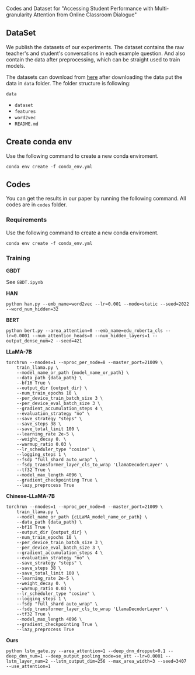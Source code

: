 Codes and Dataset for "Accessing Student Performance with Multi-granularity Attention from Online Classroom Dialogue"

## DataSet

We publish the datasets of our experiments. The dataset contains the raw teacher's and student's conversations in each example question. And also contain the data after preprocessing, which can be straight used to train models.

The datasets can download from [here](https://drive.google.com/drive/folders/1o4FqtRsmWMq80adqC9eFu6A0cfpXTIac?usp=sharing) after downloading the data put the data in `data` folder. The folder structure is following:

`data`

- `dataset`
- `features`
- `word2vec`
- `README.md`


## Create conda env

Use the following command to create a new conda enviroment.

`conda env create -f conda_env.yml`

## Codes

You can get the results in our paper by running the following command. All codes are in `codes` folder.

### Requirements

Use the following command to create a new conda enviroment.

`conda env create -f conda_env.yml`

### Training

**GBDT**

See `GBDT.ipynb`

**HAN**

```shell
python han.py --emb_name=word2vec --lr=0.001 --mode=static --seed=2022 --word_num_hidden=32
```

**BERT**

```shell
python bert.py --area_attention=0 --emb_name=edu_roberta_cls --lr=0.0001 --num_attention_heads=8 --num_hidden_layers=1 --output_dense_num=2 --seed=421
```

**LLaMA-7B**

```shell
torchrun --nnodes=1 --nproc_per_node=8 --master_port=21009 \
    train_llama.py \
    --model_name_or_path {model_name_or_path} \
    --data_path {data_path} \
    --bf16 True \
    --output_dir {output_dir} \
    --num_train_epochs 10 \
    --per_device_train_batch_size 3 \
    --per_device_eval_batch_size 3 \
    --gradient_accumulation_steps 4 \
    --evaluation_strategy "no" \
    --save_strategy "steps" \
    --save_steps 38 \
    --save_total_limit 100 \
    --learning_rate 2e-5 \
    --weight_decay 0. \
    --warmup_ratio 0.03 \
    --lr_scheduler_type "cosine" \
    --logging_steps 1 \
    --fsdp "full_shard auto_wrap" \
    --fsdp_transformer_layer_cls_to_wrap 'LlamaDecoderLayer' \
    --tf32 True \
    --model_max_length 4096 \
    --gradient_checkpointing True \
    --lazy_preprocess True
```

**Chinese-LLaMA-7B**

```shell
torchrun --nnodes=1 --nproc_per_node=8 --master_port=21009 \
    train_llama.py \
    --model_name_or_path {cLLaMA_model_name_or_path} \
    --data_path {data_path} \
    --bf16 True \
    --output_dir {output_dir} \
    --num_train_epochs 10 \
    --per_device_train_batch_size 3 \
    --per_device_eval_batch_size 3 \
    --gradient_accumulation_steps 4 \
    --evaluation_strategy "no" \
    --save_strategy "steps" \
    --save_steps 38 \
    --save_total_limit 100 \
    --learning_rate 2e-5 \
    --weight_decay 0. \
    --warmup_ratio 0.03 \
    --lr_scheduler_type "cosine" \
    --logging_steps 1 \
    --fsdp "full_shard auto_wrap" \
    --fsdp_transformer_layer_cls_to_wrap 'LlamaDecoderLayer' \
    --tf32 True \
    --model_max_length 4096 \
    --gradient_checkpointing True \
    --lazy_preprocess True
```

**Ours**

```shell
python lstm_gate.py --area_attention=1 --deep_dnn_dropput=0.1 --deep_dnn_num=1 --deep_output_pooling_mode=se_att --lr=0.0001 --lstm_layer_num=2 --lstm_output_dim=256 --max_area_width=3 --seed=3407 --use_attention=1
```
